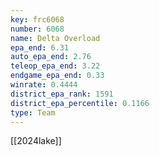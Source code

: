 ```yaml
---
key: frc6068
number: 6068
name: Delta Overload
epa_end: 6.31
auto_epa_end: 2.76
teleop_epa_end: 3.22
endgame_epa_end: 0.33
winrate: 0.4444
district_epa_rank: 1591
district_epa_percentile: 0.1166
type: Team
---
```

[[2024lake]]
